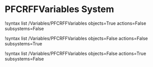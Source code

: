 <!-- MOOSE Documentation Stub: Remove this when content is added. -->

# PFCRFFVariables System

!syntax list /Variables/PFCRFFVariables objects=True actions=False subsystems=False

!syntax list /Variables/PFCRFFVariables objects=False actions=False subsystems=True

!syntax list /Variables/PFCRFFVariables objects=False actions=True subsystems=False

